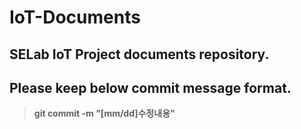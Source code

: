 # IoT-Documents
## SELab IoT Project documents repository.

## Please keep below commit message format.

> **git commit -m "[mm/dd]수정내용"**
